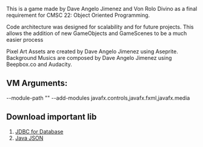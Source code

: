 This is a game made by Dave Angelo Jimenez and Von Rolo Divino as a final requirement for CMSC 22: Object Oriented Programming.

Code architecture was designed for scalability and for future projects. This allows the addition of new GameObjects and GameScenes to be a much easier process 

Pixel Art Assets are created by Dave Angelo Jimenez using Aseprite.
Background Musics are composed by Dave Angelo Jimenez using Beepbox.co and Audacity.

## VM Arguments:
--module-path "<Path to JavaFX SDK>" --add-modules javafx.controls,javafx.fxml,javafx.media

## Download important lib

1. [JDBC for Database](https://jar-download.com/artifacts/org.xerial/sqlite-jdbc/3.20.1/source-code)
2. [Java JSON](http://www.java2s.com/Code/Jar/j/Downloadjavajsonjar.htm)
